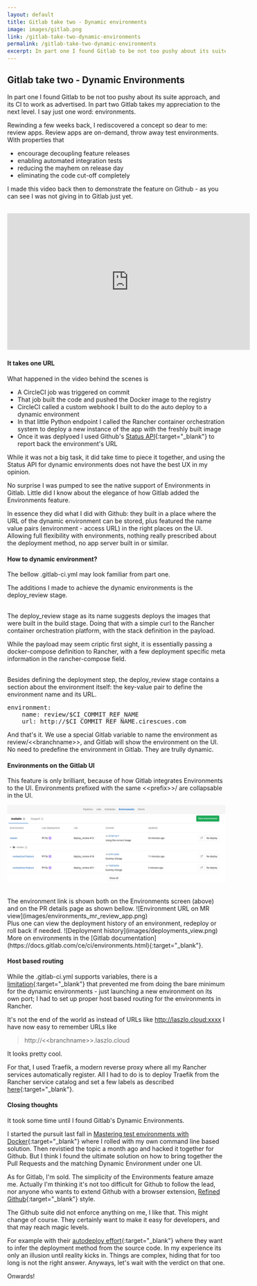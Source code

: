 ```yaml
---
layout: default
title: Gitlab take two - Dynamic environments
image: images/gitlab.png
link: /gitlab-take-two-dynamic-environments
permalink: /gitlab-take-two-dynamic-environments
excerpt: In part one I found Gitlab to be not too pushy about its suite approach, and in part two Gitlab takes my appreciation to the next level. I say just one word - environments.
--- 
```


## Gitlab take two - Dynamic Environments

In part one I found Gitlab to be not too pushy about its suite approach, and its CI to work as advertised. In part two Gitlab takes my appreciation to the next level. I say just one word: environments.

Rewinding a few weeks back, I rediscovered a concept so dear to me: review apps. Review apps are on-demand, throw away test environments. With properties that 

* encourage decoupling feature releases
* enabling automated integration tests
* reducing the mayhem on release day
* eliminating the code cut-off completely 

I made this video back then to demonstrate the feature on Github - as you can see I was not giving in to Gitlab just yet. 

<br/>

<iframe width="560" height="315" src="https://www.youtube.com/embed/ctXMNLg2rpk" frameborder="0" allowfullscreen></iframe> 

<br/>

#### It takes one URL

What happened in the video behind the scenes is

* A CircleCI job was triggered on commit
* That job built the code and pushed the Docker image to the registry
* CircleCI called a custom webhook I built to do the auto deploy to a dynamic environment
* In that little Python endpoint I called the Rancher container orchestration system to deploy a new instance of the app with the freshly built image
* Once it was deplyoed I used Github's [Status API](https://developer.github.com/v3/repos/statuses/){:target="_blank"} to report back the environment's URL

While it was not a big task, it did take time to piece it together, and using the Status API for dynamic environments does not have the best UX in my opinion. 

No surprise I was pumped to see the native support of Environments in Gitlab. Little did I know about the elegance of how Gitlab added the Environments feature. 

In essence they did what I did with Github: they built in a place where the URL of the dynamic environment can be stored, plus featured the name value pairs (environment - access URL) in the right places on the UI. Allowing full flexibility with environments, nothing really prescribed about the deployment method, no app server built in or similar.

#### How to dynamic environment?

The bellow .gitlab-ci.yml may look familiar from part one. 

The additions I made to achieve the dynamic environments is the deploy_review stage.

<script src="https://gist.github.com/laszlocph/0cac604fa56e0ac6e5a2141939162fb4.js"></script>

<br/>
The deploy_review stage as its name suggests deploys the images that were built in the build stage. Doing that with a simple curl to the Rancher container orchestration platform, with the stack definition in the payload.

While the payload may seem criptic first sight, it is essentially passing a docker-compose definition to Rancher, with a few deployment specific meta information in the rancher-compose field.

<script src="https://gist.github.com/laszlocph/f2da691257045a13b09e58a31d099db6.js"></script>

<br/>
Besides defining the deployment step, the deploy_review stage contains a section about the environment itself: the key-value pair to define the environment name and its URL.

<pre>
environment:
    name: review/$CI_COMMIT_REF_NAME
    url: http://$CI_COMMIT_REF_NAME.cirescues.com
</pre>

And that's it. We use a special Gitlab variable to name the environment as review/&lt;&lt;branchname&gt;&gt;, and Gitlab will show the environment on the UI. No need to predefine the environment in Gitlab. They are trully dynamic.

#### Environments on the Gitlab UI

This feature is only brilliant, because of how Gitlab integrates Environments to the UI. Environments prefixed with the same &lt;&lt;prefix&gt;&gt;/ are collapsable in the UI.

![Gitlab environments](images/gitlab-envs.png)

<br/>
The environment link is shown both on the Environments screen (above) and on the PR details page as shown bellow.
![Environment URL on MR view](images/environments_mr_review_app.png)

<br/>
Plus one can view the deployment history of an environment, redeploy or roll back if needed.
![Deployment history](images/deployments_view.png)

<br/>
More on environments in the [Gitlab documentation](https://docs.gitlab.com/ce/ci/environments.html){:target="_blank"}.

#### Host based routing

While the .gitlab-ci.yml supports variables, there is a [limitation](https://docs.gitlab.com/ce/ci/environments.html#limitations){:target="_blank"} that prevented me from doing the bare minimum for the dynamic environments - just launching a new environment on its own port; I had to set up proper host based routing for the environments in Rancher.

It's not the end of the world as instead of URLs like http://laszlo.cloud:xxxx I have now easy to remember URLs like 

>http://&lt;&lt;branchname&gt;&gt;.laszlo.cloud 

It looks pretty cool.

For that, I used Traefik, a modern reverse proxy where all my Rancher services automatically register. All I had to do is to deploy Traefik from the Rancher service catalog and set a few labels as described [here](http://rancher.com/traefik-active-load-balancer-on-rancher/){:target="_blank"}.

#### Closing thoughts

It took some time until I found Gitlab's Dynamic Environments. 

I started the pursuit last fall in [Mastering test environments with Docker](/Mastering-test-environments-with-Docker){:target="_blank"} where I rolled with my own command line based solution. Then revistied the topic a month ago and hacked it together for Github. But I think I found the ultimate solution on how to bring together the Pull Requests and the matching Dynamic Environment under one UI.

As for Gitlab, I'm sold. The simplicity of the Environments feature amaze me. Actually I'm thinking it's not too difficult for Github to follow the lead, nor anyone who wants to extend Github with a browser extension, [Refined Github](https://github.com/sindresorhus/refined-github){:target="_blank"} style.

The Github suite did not enforce anything on me, I like that. This might change of course. They certainly want to make it easy for developers, and that may reach magic levels. 

For example with their [autodeploy effort](https://docs.gitlab.com/ee/ci/autodeploy/index.html){:target="_blank"} where they want to infer the deployment method from the source code. In my experience its only an illusion until reality kicks in. Things are complex, hiding that for too long is not the right answer. Anyways, let's wait with the verdict on that one.

Onwards!